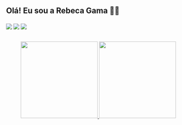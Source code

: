 ## Olá! Eu sou a Rebeca Gama 👋🏽

###

<a href="https://linkedin.com/in/rebeca-gama-/" target="_blank"><img src="https://img.shields.io/badge/-LinkedIn-%230077B5?style=for-the-badge&logo=linkedin&logoColor=white" target="_blank"></a>
<a href = "mailto:rebecagamam@gmail.com"><img src="https://img.shields.io/badge/Gmail-D14836?style=for-the-badge&logo=gmail&logoColor=white" target="_blank"></a>
<a href = "https://instagram.com/rebeca__gama"><img src="https://img.shields.io/badge/Instagram-%FF3366?style=for-the-badge&logo=instagram&logoColor=white" target="_blank"></a>
##

<div align="center">
  <a href="https://github.com/anuraghazra/github-readme-stats">
    <img height="210em" src="https://github-readme-stats.vercel.app/api?username=RebecaGama&count_private=true&show_icons=true&theme=radical" />
  </a>
  <a href="https://github.com/anuraghazra/convoychat">
    <img height="210em" src="https://github-readme-stats.vercel.app/api/top-langs/?username=RebecaGama&theme=radical" />
  </a>
</div>
